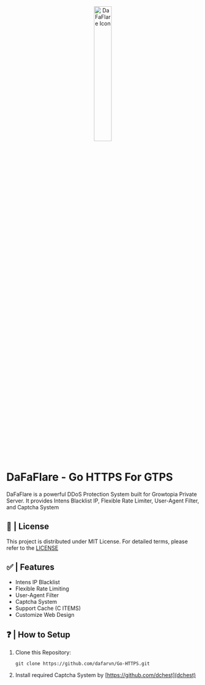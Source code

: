 <div id="top"</div>
<div align="center" ><img width="30%" alt="DaFaFlare Icon" src="https://i.ibb.co.com/VJTL6Zz/favicon.png"></div>

# DaFaFlare - Go HTTPS For GTPS

DaFaFlare is a powerful DDoS Protection System built for Growtopia Private Server. It provides Intens Blacklist IP, Flexible Rate Limiter, User-Agent Filter, and Captcha System

## 🧾 | License
This project is distributed under MIT License. For detailed terms, please refer to the [LICENSE](LICENSE)

## ✅ | Features
- Intens IP Blacklist
- Flexible Rate Limiting
- User-Agent Filter
- Captcha System
- Support Cache (C ITEMS)
- Customize Web Design

## ❓ | How to Setup
1. Clone this Repository:
   ```
   git clone https://github.com/dafarvn/Go-HTTPS.git
   ```
2. Install required Captcha System by [https://github.com/dchest](dchest)
